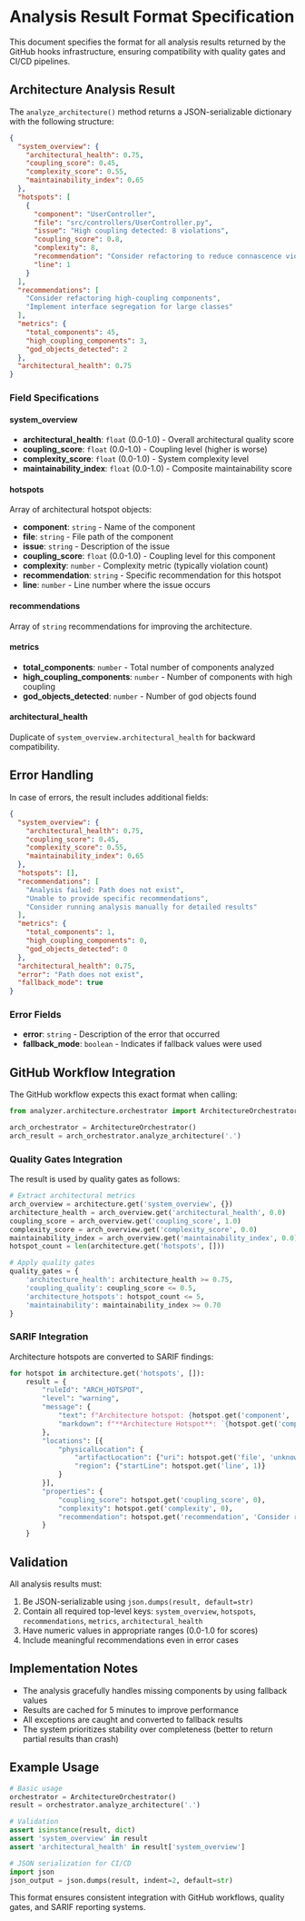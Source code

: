 # Analysis Result Format Specification

This document specifies the format for all analysis results returned by the GitHub hooks infrastructure, ensuring compatibility with quality gates and CI/CD pipelines.

## Architecture Analysis Result

The `analyze_architecture()` method returns a JSON-serializable dictionary with the following structure:

```json
{
  "system_overview": {
    "architectural_health": 0.75,
    "coupling_score": 0.45,
    "complexity_score": 0.55,
    "maintainability_index": 0.65
  },
  "hotspots": [
    {
      "component": "UserController",
      "file": "src/controllers/UserController.py",
      "issue": "High coupling detected: 8 violations",
      "coupling_score": 0.8,
      "complexity": 8,
      "recommendation": "Consider refactoring to reduce connascence violations",
      "line": 1
    }
  ],
  "recommendations": [
    "Consider refactoring high-coupling components",
    "Implement interface segregation for large classes"
  ],
  "metrics": {
    "total_components": 45,
    "high_coupling_components": 3,
    "god_objects_detected": 2
  },
  "architectural_health": 0.75
}
```

### Field Specifications

#### system_overview
- **architectural_health**: `float` (0.0-1.0) - Overall architectural quality score
- **coupling_score**: `float` (0.0-1.0) - Coupling level (higher is worse)
- **complexity_score**: `float` (0.0-1.0) - System complexity level
- **maintainability_index**: `float` (0.0-1.0) - Composite maintainability score

#### hotspots
Array of architectural hotspot objects:
- **component**: `string` - Name of the component
- **file**: `string` - File path of the component
- **issue**: `string` - Description of the issue
- **coupling_score**: `float` (0.0-1.0) - Coupling level for this component
- **complexity**: `number` - Complexity metric (typically violation count)
- **recommendation**: `string` - Specific recommendation for this hotspot
- **line**: `number` - Line number where the issue occurs

#### recommendations
Array of `string` recommendations for improving the architecture.

#### metrics
- **total_components**: `number` - Total number of components analyzed
- **high_coupling_components**: `number` - Number of components with high coupling
- **god_objects_detected**: `number` - Number of god objects found

#### architectural_health
Duplicate of `system_overview.architectural_health` for backward compatibility.

## Error Handling

In case of errors, the result includes additional fields:

```json
{
  "system_overview": {
    "architectural_health": 0.75,
    "coupling_score": 0.45,
    "complexity_score": 0.55,
    "maintainability_index": 0.65
  },
  "hotspots": [],
  "recommendations": [
    "Analysis failed: Path does not exist",
    "Unable to provide specific recommendations",
    "Consider running analysis manually for detailed results"
  ],
  "metrics": {
    "total_components": 1,
    "high_coupling_components": 0,
    "god_objects_detected": 0
  },
  "architectural_health": 0.75,
  "error": "Path does not exist",
  "fallback_mode": true
}
```

### Error Fields
- **error**: `string` - Description of the error that occurred
- **fallback_mode**: `boolean` - Indicates if fallback values were used

## GitHub Workflow Integration

The GitHub workflow expects this exact format when calling:

```python
from analyzer.architecture.orchestrator import ArchitectureOrchestrator

arch_orchestrator = ArchitectureOrchestrator()
arch_result = arch_orchestrator.analyze_architecture('.')
```

### Quality Gates Integration

The result is used by quality gates as follows:

```python
# Extract architectural metrics
arch_overview = architecture.get('system_overview', {})
architecture_health = arch_overview.get('architectural_health', 0.0)
coupling_score = arch_overview.get('coupling_score', 1.0)
complexity_score = arch_overview.get('complexity_score', 0.0)
maintainability_index = arch_overview.get('maintainability_index', 0.0)
hotspot_count = len(architecture.get('hotspots', []))

# Apply quality gates
quality_gates = {
    'architecture_health': architecture_health >= 0.75,
    'coupling_quality': coupling_score <= 0.5,
    'architecture_hotspots': hotspot_count <= 5,
    'maintainability': maintainability_index >= 0.70
}
```

### SARIF Integration

Architecture hotspots are converted to SARIF findings:

```python
for hotspot in architecture.get('hotspots', []):
    result = {
        "ruleId": "ARCH_HOTSPOT",
        "level": "warning",
        "message": {
            "text": f"Architecture hotspot: {hotspot.get('component', 'Unknown')} - {hotspot.get('issue', 'High coupling detected')}",
            "markdown": f"**Architecture Hotspot**: `{hotspot.get('component', 'Unknown')}` - {hotspot.get('issue', 'High coupling detected')}"
        },
        "locations": [{
            "physicalLocation": {
                "artifactLocation": {"uri": hotspot.get('file', 'unknown')},
                "region": {"startLine": hotspot.get('line', 1)}
            }
        }],
        "properties": {
            "coupling_score": hotspot.get('coupling_score', 0),
            "complexity": hotspot.get('complexity', 0),
            "recommendation": hotspot.get('recommendation', 'Consider refactoring')
        }
    }
```

## Validation

All analysis results must:

1. Be JSON-serializable using `json.dumps(result, default=str)`
2. Contain all required top-level keys: `system_overview`, `hotspots`, `recommendations`, `metrics`, `architectural_health`
3. Have numeric values in appropriate ranges (0.0-1.0 for scores)
4. Include meaningful recommendations even in error cases

## Implementation Notes

- The analysis gracefully handles missing components by using fallback values
- Results are cached for 5 minutes to improve performance
- All exceptions are caught and converted to fallback results
- The system prioritizes stability over completeness (better to return partial results than crash)

## Example Usage

```python
# Basic usage
orchestrator = ArchitectureOrchestrator()
result = orchestrator.analyze_architecture('.')

# Validation
assert isinstance(result, dict)
assert 'system_overview' in result
assert 'architectural_health' in result['system_overview']

# JSON serialization for CI/CD
import json
json_output = json.dumps(result, indent=2, default=str)
```

This format ensures consistent integration with GitHub workflows, quality gates, and SARIF reporting systems.